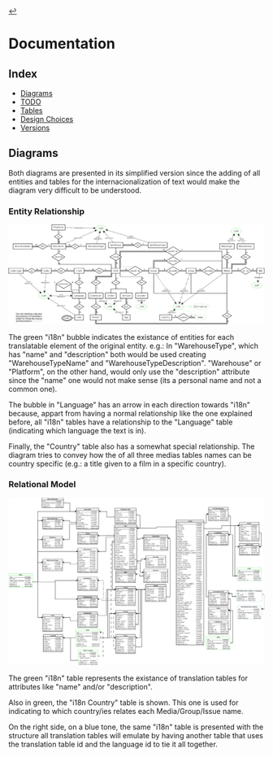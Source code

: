 [//]: # ( -*- coding: utf-8 -*- )
[//]: # ( ---------------------------------------------------------------------- )
[//]: # (+ Autor:  	Ran# )
[//]: # (+ Creado: 	2023/02/12 15:28:31.773700 )
[//]: # (+ Editado:	2023/02/25 12:50:13.419980 )
[//]: # ( ---------------------------------------------------------------------- )

[↩️](https://github.com/Ran-n/media4#readme)

# Documentation

## Index
- [Diagrams](#diagrams)
- [TODO](todo.md#todo)
- [Tables](tables.md#tables)
- [Design Choices](design_choices.md#design-choices)
- [Versions](versions/index.md#versions)

## Diagrams
Both diagrams are presented in its simplified version since the adding of all entities and tables for the internacionalization of text would make the diagram very difficult to be understood.

### Entity Relationship
![ER diagram](diagrams/Media4_ER.png "Entity Relationship Diagram")

The green "i18n" bubble indicates the existance of entities for each translatable element of the original entity.
e.g.: In "WarehouseType", which has "name" and "description" both would be used creating "WarehouseTypeName" and "WarehouseTypeDescription".
"Warehouse" or "Platform", on the other hand, would only use the "description" attribute since the "name" one would not make sense (its a personal name and not a common one).

The bubble in "Language" has an arrow in each direction towards "i18n" because, appart from having a normal relationship like the one explained before, all "i18n" tables have a relationship to the "Language" table (indicating which language the text is in).

Finally, the "Country" table also has a somewhat special relationship.
The diagram tries to convey how the of all three medias tables names can be country specific (e.g.: a title given to a film in a specific country).


### Relational Model
![RM diagram](diagrams/Media4_RM.png "Relational Model Diagram")

The green "i18n" table represents the existance of translation tables for attributes like "name" and/or "description".

Also in green, the "i18n Country" table is shown. This one is used for indicating to which country/ies relates each Media/Group/Issue name.

On the right side, on a blue tone, the same "i18n" table is presented with the structure all translation tables will emulate by having another table that uses the translation table id and the language id to tie it all together.

